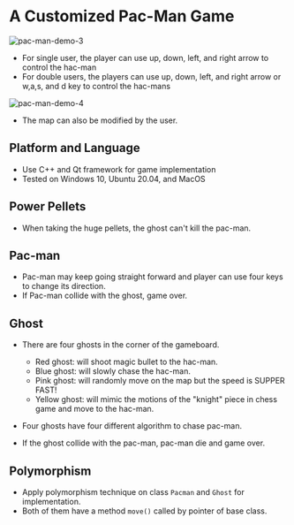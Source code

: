 # A Customized Pac-Man Game
![pac-man-demo-3](https://github.com/user-attachments/assets/ffabd87d-9d27-4718-99c9-c952d63cbe2c)
- For single user, the player can use up, down, left, and right arrow to control the hac-man
- For double users, the players can use up, down, left, and right arrow or w,a,s, and d key to control the hac-mans
  
![pac-man-demo-4](https://github.com/user-attachments/assets/74574902-49e0-4f5e-b9d0-8a7b2bc521bc)
- The map can also be modified by the user.

## Platform and Language
- Use C++ and Qt framework for game implementation
- Tested on Windows 10, Ubuntu 20.04, and MacOS

## Power Pellets
- When taking the huge pellets, the ghost can't kill the pac-man.

## Pac-man

- Pac-man may keep going straight forward and player can use four keys to change its direction.
- If Pac-man collide with the ghost, game over.

## Ghost

- There are four ghosts in the corner of the gameboard.
    - Red ghost: will shoot magic bullet to the hac-man.
    - Blue ghost: will slowly chase the hac-man.
    - Pink ghost: will randomly move on the map but the speed is SUPPER FAST!
    - Yellow ghost: will mimic the motions of the "knight" piece in chess game and move to the hac-man.
      
- Four ghosts have four different algorithm to chase pac-man.
- If the ghost collide with the pac-man, pac-man die and game over.


## Polymorphism
- Apply polymorphism technique on class `Pacman` and `Ghost` for implementation.
- Both of them have a method `move()` called by pointer of base class.
